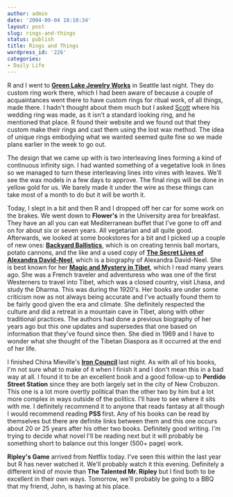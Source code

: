 ```yaml
---
author: admin
date: '2004-09-04 18:10:34'
layout: post
slug: rings-and-things
status: publish
title: Rings and Things
wordpress_id: '226'
categories:
- Daily Life
---
```

R and I went to <strong><a href="http://www.greenlakejewelry.com/default.asp">Green Lake Jewelry Works</a></strong> in Seattle last night. They do custom ring work there, which I had been aware of because a couple of acquaintances went there to have custom rings for ritual work, of all things, made there. I hadn't thought about them much but I asked <a href="http://www.scottstearns.com">Scott</a> where his wedding ring was made, as it isn't a standard looking ring, and he mentioned that place. R found their website and we found out that they custom make their rings and cast them using the lost wax method. The idea of unique rings embodying what we wanted seemed quite fine so we made plans earlier in the week to go out.

The design that we came up with is two interleaving lines forming a kind of continuous infinity sign. I had wanted something of a vegetative look in lines so we managed to turn these interleaving lines into vines with leaves. We'll see the wax models in a few days to approve. The final rings will be done in yellow gold for us. We barely made it under the wire as these things can take most of a month to do but it will be worth it.

Today, I slept in a bit and then R and I dropped off her car for some work on the brakes. We went down to <strong>Flower's</strong> in the University area for breakfast. They have an all you can eat Mediterranean buffet that I've gone to off and on for about six or seven years. All vegetarian and all quite good. Afterwards, we looked at some bookstores for a bit and I picked up a couple of new ones: <strong><a href="http://www.amazon.com/exec/obidos/tg/detail/-/1556523750/">Backyard Ballistics</a></strong>, which is on creating tennis ball mortars, potato cannons, and the like and a used copy of <strong><a href="http://www.amazon.com/exec/obidos/tg/detail/-/0879517743/">The Secret Lives of Alexandra David-Neel</a></strong>, which is a biography of Alexandra David-Neel. She is best known for her  <strong><a href="http://www.amazon.com/exec/obidos/tg/detail/-/0486226824/">Magic and Mystery in Tibet</a></strong>, which I read many years ago. She was a French traveler and adventuress who was one of the first Westerners to travel into Tibet, which was a closed country, visit Lhasa, and study the Dharma. This was during the 1920's. Her books are under some criticism now as not always being accurate and I've actually found them to be fairly good given the era and climate. She definitely respected the culture and did a retreat in a mountain cave in Tibet, along with other traditional practices. The authors had done a previous biography of her years ago but this one updates and supersedes that one based on information that they've found since then. She died in 1969 and I have to wonder what she thought of the Tibetan Diaspora as it occurred at the end of her life.

I finished China Mieville's <strong><a href="http://www.amazon.com/exec/obidos/ASIN/0345464028/">Iron Council</a> </strong>last night. As with all of his books, I'm not sure what to make of it when I finish it and I don't mean this in a bad way at all. I found it to be an excellent book and a good follow-up to <strong>Perdido Street Station</strong> since they are both largely set in the city of New Crobuzon. This one is a lot more overtly political than the other two by him but a lot more complex in ways outside of the politics. I'll have to see where it sits with me. I definitely recommend it to anyone that reads fantasy at all though I would recommend reading <strong>PSS </strong>first. Any of his books can be read by themselves but there are definite links between them and this one occurs about 20 or 25 years after his other two books. Definitely good writing. I'm trying to decide what novel I'll be reading next but it will probably be something short to balance out this longer (500+ page) work.

<strong>Ripley's Game</strong> arrived from Netflix today. I've seen this within the last year but R has never watched it. We'll probably watch it this evening. Definitely a different kind of movie than <strong>The Talented Mr. Ripley</strong> but I find both to be excellent in their own ways. Tomorrow, we'll probably be going to a BBQ that my friend, John, is having at his place.
